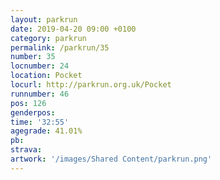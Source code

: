 ```yaml
---
layout: parkrun
date: 2019-04-20 09:00 +0100
category: parkrun
permalink: /parkrun/35
number: 35
locnumber: 24
location: Pocket
locurl: http://parkrun.org.uk/Pocket
runnumber: 46
pos: 126
genderpos: 
time: '32:55'
agegrade: 41.01%
pb: 
strava: 
artwork: '/images/Shared Content/parkrun.png'
---
```

